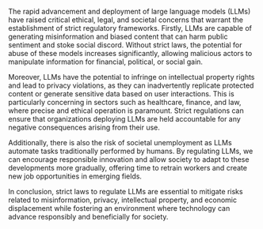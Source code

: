 The rapid advancement and deployment of large language models (LLMs) have raised critical ethical, legal, and societal concerns that warrant the establishment of strict regulatory frameworks. Firstly, LLMs are capable of generating misinformation and biased content that can harm public sentiment and stoke social discord. Without strict laws, the potential for abuse of these models increases significantly, allowing malicious actors to manipulate information for financial, political, or social gain. 

Moreover, LLMs have the potential to infringe on intellectual property rights and lead to privacy violations, as they can inadvertently replicate protected content or generate sensitive data based on user interactions. This is particularly concerning in sectors such as healthcare, finance, and law, where precise and ethical operation is paramount. Strict regulations can ensure that organizations deploying LLMs are held accountable for any negative consequences arising from their use.

Additionally, there is also the risk of societal unemployment as LLMs automate tasks traditionally performed by humans. By regulating LLMs, we can encourage responsible innovation and allow society to adapt to these developments more gradually, offering time to retrain workers and create new job opportunities in emerging fields. 

In conclusion, strict laws to regulate LLMs are essential to mitigate risks related to misinformation, privacy, intellectual property, and economic displacement while fostering an environment where technology can advance responsibly and beneficially for society.